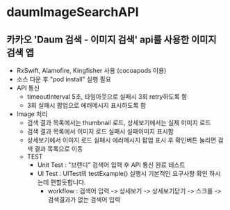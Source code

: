 # daumImageSearchAPI

## 카카오 'Daum 검색 - 이미지 검색' api를 사용한 이미지 검색 앱
- RxSwift, Alamofire, Kingfisher 사용 (cocoapods 이용)
- 소스 다운 후 "pod install" 실행 필요
- API 통신
  - timeoutInterval 5초, 타임아웃으로 실패시 3회 retry하도록 함
  - 3회 실패시 팝업으로 에러메시지 표시하도록 함
- Image 처리
  - 검색 결과 목록에서는 thumbnail 로드, 상세보기에서는 실제 이미지 로드
  - 검색 결과 목록에서 이미지 로드 실패시 실패이미지 표시함
  - 상세보기에서 이미지 로드 실패시 에러메시지 팝업 표시 후 확인버튼 눌리면 검색 결과 목록으로 이동
  - TEST
    - Unit Test : "브랜디" 검색어 입력 후 API 통신 완료 테스트
    - UI Test : UITest의 testExample() 실행시 기본적인 요구사항 확인 하시는데 편할듯합니다.
      - workflow : 검색어 입력 -> 상세보기 -> 상세보기닫기 -> 스크롤 -> 검색결과가 없는 검색어 입력  
